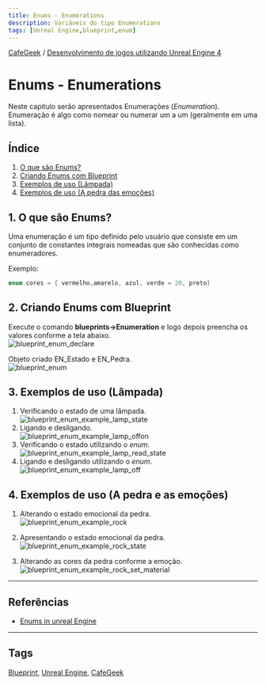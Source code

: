 ```yaml
---
title: Enums - Enumerations
description: Variáveis do tipo Enumerations
tags: [Unreal Engine,blueprint,enum]
---
```

[CafeGeek](http://CafeGeek.eti.br)  / [Desenvolvimento de jogos utilizando Unreal Engine 4](http://cafeGeek.eti.br/ue4_blueprint/index.html)

# Enums - Enumerations

Neste capitulo serão apresentados Enumerações (*Enumeration*). Enumeração é algo como nomear ou numerar um a um (geralmente em uma lista).

## Índice
1. [O que são Enums?](#1)
1. [Criando Enums com Blueprint](#2)
1. [Exemplos de uso (Lâmpada)](#3)
1. [Exemplos de uso (A pedra das emoções)](#4)

<a name="1"></a>
## 1. O que são Enums?
Uma enumeração é um tipo definido pelo usuário que consiste em um conjunto de constantes integrais nomeadas que são conhecidas como enumeradores.

Exemplo:
```cpp
enum cores = { vermelho,amarelo, azul, verde = 20, preto}
```
<a name="2"></a>
## 2. Criando Enums com Blueprint
Execute o comando **blueprints->Enumeration** e logo depois preencha os valores conforme a tela abaixo.  
![blueprint_enum_declare](imagens/enum/blueprint_enum_declare.jpg)

Objeto criado EN_Estado e EN_Pedra.  
![blueprint_enum](imagens/enum/blueprint_enum.jpg)

<a name="3"></a>
## 3. Exemplos de uso (Lâmpada)
1. Verificando o estado de uma lâmpada.  
![blueprint_enum_example_lamp_state](imagens/enum/blueprint_enum_example_lamp_state.jpg)
1.  Ligando e desligando.    
![blueprint_enum_example_lamp_offon](imagens/enum/blueprint_enum_example_lamp_offon.jpg)   
1.  Verificando o estado utilizando o *enum*.   
![blueprint_enum_example_lamp_read_state](imagens/enum/blueprint_enum_example_lamp_read_state.jpg)  
1.  Ligando e desligando utilizando o *enum*.   
![blueprint_enum_example_lamp_off](imagens/enum/blueprint_enum_example_lamp_off.jpg)

<a name="4"></a>
## 4. Exemplos de uso (A pedra e as emoções)
1. Alterando o estado emocional da pedra.    
![blueprint_enum_example_rock](imagens/enum/blueprint_enum_example_rock.jpg)

1. Apresentando o estado emocional da pedra.   
![blueprint_enum_example_rock_state](imagens/enum/blueprint_enum_example_rock_state.jpg)

1. Alterando as cores da pedra conforme a emoção.  
![blueprint_enum_example_rock_set_material](imagens/enum/blueprint_enum_example_rock_set_material.jpg)

***
## Referências
- [Enums in unreal Engine](https://couchlearn.com/enums-in-unreal-engine-4-blueprints/)

***
## Tags
[Blueprint](https://myerco.github.io/CafeGeek/ue4_blueprint/blueprint.html), [Unreal Engine](https://myerco.github.io/CafeGeek/ue4_blueprint/index.html), [CafeGeek](https://myerco.github.io/CafeGeek/)
